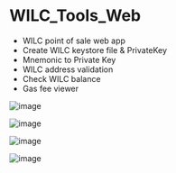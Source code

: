 # WILC_Tools_Web

- WILC point of sale web app
- Create WILC keystore file & PrivateKey
- Mnemonic to Private Key
- WILC address validation
- Check WILC balance
- Gas fee viewer

![image](https://user-images.githubusercontent.com/58973431/113344603-f5baa180-9339-11eb-8b72-6b89a5bb90c9.png)


![image](https://user-images.githubusercontent.com/58973431/113344621-fd7a4600-9339-11eb-9980-91585184564e.png)


![image](https://user-images.githubusercontent.com/58973431/113344639-03702700-933a-11eb-9a70-769f7c454a3b.png)


![image](https://user-images.githubusercontent.com/58973431/113344660-09fe9e80-933a-11eb-8f00-48d7dd4fb7fc.png)
